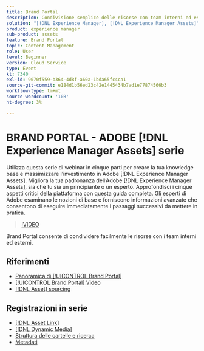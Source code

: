 ```yaml
---
title: Brand Portal
description: Condivisione semplice delle risorse con team interni ed esterni
solution: "[!DNL Experience Manager], [!DNL Experience Manager Assets]"
product: experience manager
sub-product: assets
feature: Brand Portal
topic: Content Management
role: User
level: Beginner
version: Cloud Service
type: Event
kt: 7340
exl-id: 9070f559-b364-4d8f-a60a-1bda65fc4ca1
source-git-commit: e184d1b56ed23c42e1445434b7ad1e77874566b3
workflow-type: tm+mt
source-wordcount: '108'
ht-degree: 3%

---
```


# BRAND PORTAL - ADOBE [!DNL Experience Manager Assets] serie

Utilizza questa serie di webinar in cinque parti per creare la tua knowledge base e massimizzare l’investimento in Adobe [!DNL Experience Manager Assets]. Migliora la tua padronanza dell’Adobe [!DNL Experience Manager Assets], sia che tu sia un principiante o un esperto. Approfondisci i cinque aspetti critici della piattaforma con questa guida completa. Gli esperti di Adobe esaminano le nozioni di base e forniscono informazioni avanzate che consentono di eseguire immediatamente i passaggi successivi da mettere in pratica.

>[!VIDEO](https://video.tv.adobe.com/v/332133/?quality=12&learn=on&hidetitle=true)

Brand Portal consente di condividere facilmente le risorse con i team interni ed esterni.

## Riferimenti

* [Panoramica di [!UICONTROL Brand Portal]](https://experienceleague.adobe.com/en/docs/experience-manager-brand-portal/using/introduction/brand-portal)
* [[!UICONTROL Brand Portal] Video](https://experienceleague.adobe.com/en/docs/experience-manager-learn/assets/sharing/brand-portal/brand-portal)
* [[!DNL Asset] sourcing](https://experienceleague.adobe.com/en/docs/experience-manager-brand-portal/using/asset-sourcing-in-brand-portal/brand-portal-asset-sourcing)

## Registrazioni in serie

* [[!DNL Asset Link]](asset-link.md)
* [[!DNL Dynamic Media]](dynamic-media.md)
* [Struttura delle cartelle e ricerca](folder-structure-search.md)
* [Metadati](metadata.md)
